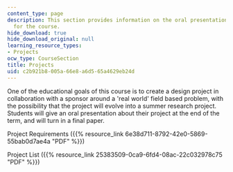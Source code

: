 ```yaml
---
content_type: page
description: This section provides information on the oral presentation project assigned
  for the course.
hide_download: true
hide_download_original: null
learning_resource_types:
- Projects
ocw_type: CourseSection
title: Projects
uid: c2b921b8-005a-66e8-a6d5-65a4629eb24d
---
```


One of the educational goals of this course is to create a design project in collaboration with a sponsor around a 'real world' field based problem, with the possibility that the project will evolve into a summer research project. Students will give an oral presentation about their project at the end of the term, and will turn in a final paper.

Project Requirements ({{% resource_link 6e38d711-8792-42e0-5869-55bab0d7ae4a "PDF" %}})

Project List ({{% resource_link 25383509-0ca9-6fd4-08ac-22c032978c75 "PDF" %}})